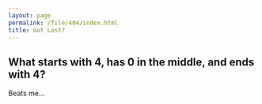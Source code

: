 ```yaml
---
layout: page
permalink: /file/404/index.html
title: Got Lost?
---
```


## What starts with 4, has 0 in the middle, and ends with 4?

Beats me...
